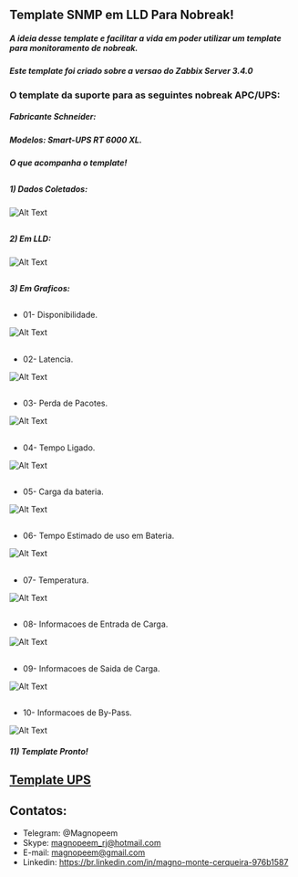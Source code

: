 ##                                      Template SNMP em LLD Para Nobreak!

##### A ideia desse template e facilitar a vida em poder utilizar um template para monitoramento de nobreak.

##### Este template foi criado sobre a versao do Zabbix Server 3.4.0

### O template da suporte para as seguintes nobreak APC/UPS:

##### Fabricante Schneider:
##### Modelos: Smart-UPS RT 6000 XL.


##### O que acompanha o template!

##
##### 1) Dados Coletados:

![Alt Text](https://github.com/MagnoMonteCerqueira/Zabbix/blob/master/Zabbix_3.4/src/img/UPS/dadoscoletados.PNG)

##
##### 2) Em LLD:

![Alt Text](https://github.com/MagnoMonteCerqueira/Zabbix/blob/master/Zabbix_3.4/src/img/UPS/lld.PNG)

##
##### 3) Em Graficos:

##
* 01- Disponibilidade.

![Alt Text](https://github.com/MagnoMonteCerqueira/Zabbix/blob/master/Zabbix_3.4/src/img/UPS/disponibilidade.PNG)

##
* 02- Latencia.

![Alt Text](https://github.com/MagnoMonteCerqueira/Zabbix/blob/master/Zabbix_3.4/src/img/UPS/latencia.PNG)

##
* 03- Perda de Pacotes.

![Alt Text](https://github.com/MagnoMonteCerqueira/Zabbix/blob/master/Zabbix_3.4/src/img/UPS/perdadepacote.PNG)

##
* 04- Tempo Ligado.

![Alt Text](https://github.com/MagnoMonteCerqueira/Zabbix/blob/master/Zabbix_3.4/src/img/UPS/tempoligado.PNG)

##
* 05- Carga da bateria.

![Alt Text](https://github.com/MagnoMonteCerqueira/Zabbix/blob/master/Zabbix_3.4/src/img/UPS/cargadebateria.PNG)

##
* 06- Tempo Estimado de uso em Bateria.

![Alt Text](https://github.com/MagnoMonteCerqueira/Zabbix/blob/master/Zabbix_3.4/src/img/UPS/tempoestimado.PNG)

##
* 07- Temperatura.

![Alt Text](https://github.com/MagnoMonteCerqueira/Zabbix/blob/master/Zabbix_3.4/src/img/UPS/temperatura.PNG)

##
* 08- Informacoes de Entrada de Carga.

![Alt Text](https://github.com/MagnoMonteCerqueira/Zabbix/blob/master/Zabbix_3.4/src/img/UPS/informacoesdeentrada.PNG)

##
* 09- Informacoes de Saida de Carga.

![Alt Text](https://github.com/MagnoMonteCerqueira/Zabbix/blob/master/Zabbix_3.4/src/img/UPS/informacoesdesaida.PNG)

##
* 10- Informacoes de By-Pass.

![Alt Text](https://github.com/MagnoMonteCerqueira/Zabbix/blob/master/Zabbix_3.4/src/img/UPS/informacoesdebypass.PNG)


##### 11) Template Pronto!

## [Template UPS](https://github.com/MagnoMonteCerqueira/Zabbix/tree/master/Zabbix_3.2/Nobreak/UPS)




##
## Contatos:


* Telegram: @Magnopeem
* Skype: magnopeem_rj@hotmail.com
* E-mail: magnopeem@gmail.com
* Linkedin: https://br.linkedin.com/in/magno-monte-cerqueira-976b1587

